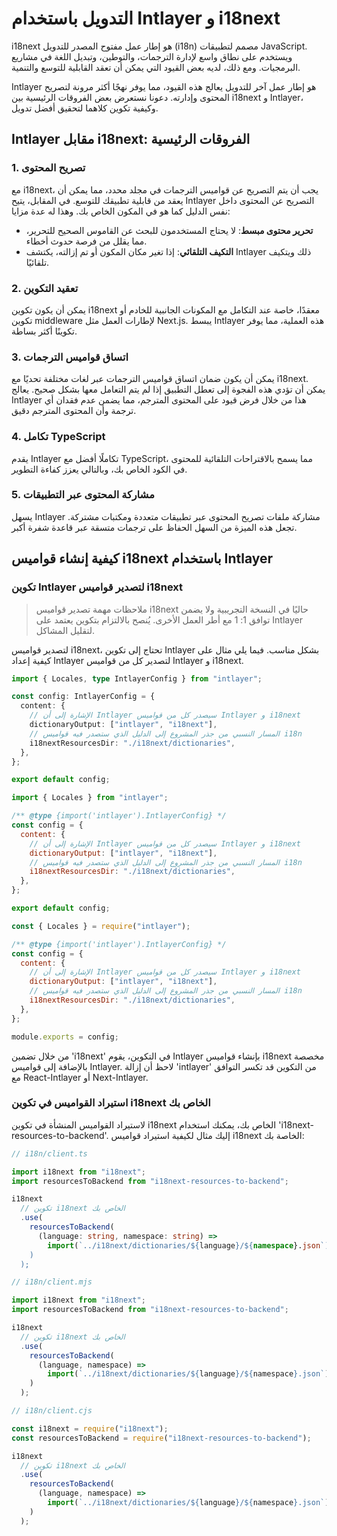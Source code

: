 # التدويل باستخدام Intlayer و i18next

i18next هو إطار عمل مفتوح المصدر للتدويل (i18n) مصمم لتطبيقات JavaScript. ويستخدم على نطاق واسع لإدارة الترجمات، والتوطين، وتبديل اللغة في مشاريع البرمجيات. ومع ذلك، لديه بعض القيود التي يمكن أن تعقد القابلية للتوسع والتنمية.

Intlayer هو إطار عمل آخر للتدويل يعالج هذه القيود، مما يوفر نهجًا أكثر مرونة لتصريح المحتوى وإدارته. دعونا نستعرض بعض الفروقات الرئيسية بين i18next و Intlayer، وكيفية تكوين كلاهما لتحقيق أفضل تدويل.

## Intlayer مقابل i18next: الفروقات الرئيسية

### 1. تصريح المحتوى

مع i18next، يجب أن يتم التصريح عن قواميس الترجمات في مجلد محدد، مما يمكن أن يعقد من قابلية تطبيقك للتوسع. في المقابل، يتيح Intlayer التصريح عن المحتوى داخل نفس الدليل كما هو في المكون الخاص بك. وهذا له عدة مزايا:

- **تحرير محتوى مبسط**: لا يحتاج المستخدمون للبحث عن القاموس الصحيح للتحرير، مما يقلل من فرصة حدوث أخطاء.
- **التكيف التلقائي**: إذا تغير مكان المكون أو تم إزالته، يكتشف Intlayer ذلك ويتكيف تلقائيًا.

### 2. تعقيد التكوين

يمكن أن يكون تكوين i18next معقدًا، خاصة عند التكامل مع المكونات الجانبية للخادم أو تكوين middleware لإطارات العمل مثل Next.js. يبسط Intlayer هذه العملية، مما يوفر تكوينًا أكثر بساطة.

### 3. اتساق قواميس الترجمات

يمكن أن يكون ضمان اتساق قواميس الترجمات عبر لغات مختلفة تحديًا مع i18next. يمكن أن تؤدي هذه الفجوة إلى تعطل التطبيق إذا لم يتم التعامل معها بشكل صحيح. يعالج Intlayer هذا من خلال فرض قيود على المحتوى المترجم، مما يضمن عدم فقدان أي ترجمة وأن المحتوى المترجم دقيق.

### 4. تكامل TypeScript

يقدم Intlayer تكاملًا أفضل مع TypeScript، مما يسمح بالاقتراحات التلقائية للمحتوى في الكود الخاص بك، وبالتالي يعزز كفاءة التطوير.

### 5. مشاركة المحتوى عبر التطبيقات

يسهل Intlayer مشاركة ملفات تصريح المحتوى عبر تطبيقات متعددة ومكتبات مشتركة. تجعل هذه الميزة من السهل الحفاظ على ترجمات متسقة عبر قاعدة شفرة أكبر.

## كيفية إنشاء قواميس i18next باستخدام Intlayer

### تكوين Intlayer لتصدير قواميس i18next

> ملاحظات مهمة
> تصدير قواميس i18next حاليًا في النسخة التجريبية ولا يضمن توافق 1: 1 مع أطر العمل الأخرى. يُنصح بالالتزام بتكوين يعتمد على Intlayer لتقليل المشاكل.

لتصدير قواميس i18next، تحتاج إلى تكوين Intlayer بشكل مناسب. فيما يلي مثال على كيفية إعداد Intlayer لتصدير كل من قواميس Intlayer و i18next.

```typescript fileName="intlayer.config.ts" codeFormat="typescript"
import { Locales, type IntlayerConfig } from "intlayer";

const config: IntlayerConfig = {
  content: {
    // الإشارة إلى أن Intlayer سيصدر كل من قواميس Intlayer و i18next
    dictionaryOutput: ["intlayer", "i18next"],
    // المسار النسبي من جذر المشروع إلى الدليل الذي ستصدر فيه قواميس i18n
    i18nextResourcesDir: "./i18next/dictionaries",
  },
};

export default config;
```

```javascript fileName="intlayer.config.mjs" codeFormat="esm"
import { Locales } from "intlayer";

/** @type {import('intlayer').IntlayerConfig} */
const config = {
  content: {
    // الإشارة إلى أن Intlayer سيصدر كل من قواميس Intlayer و i18next
    dictionaryOutput: ["intlayer", "i18next"],
    // المسار النسبي من جذر المشروع إلى الدليل الذي ستصدر فيه قواميس i18n
    i18nextResourcesDir: "./i18next/dictionaries",
  },
};

export default config;
```

```javascript fileName="intlayer.config.cjs" codeFormat="commonjs"
const { Locales } = require("intlayer");

/** @type {import('intlayer').IntlayerConfig} */
const config = {
  content: {
    // الإشارة إلى أن Intlayer سيصدر كل من قواميس Intlayer و i18next
    dictionaryOutput: ["intlayer", "i18next"],
    // المسار النسبي من جذر المشروع إلى الدليل الذي ستصدر فيه قواميس i18n
    i18nextResourcesDir: "./i18next/dictionaries",
  },
};

module.exports = config;
```

من خلال تضمين 'i18next' في التكوين، يقوم Intlayer بإنشاء قواميس i18next مخصصة بالإضافة إلى قواميس Intlayer. لاحظ أن إزالة 'intlayer' من التكوين قد تكسر التوافق مع React-Intlayer أو Next-Intlayer.

### استيراد القواميس في تكوين i18next الخاص بك

لاستيراد القواميس المنشأة في تكوين i18next الخاص بك، يمكنك استخدام 'i18next-resources-to-backend'. إليك مثال لكيفية استيراد قواميس i18next الخاصة بك:

```typescript fileName="i18n/client.ts" codeFormat="typescript"
// i18n/client.ts

import i18next from "i18next";
import resourcesToBackend from "i18next-resources-to-backend";

i18next
  // تكوين i18next الخاص بك
  .use(
    resourcesToBackend(
      (language: string, namespace: string) =>
        import(`../i18next/dictionaries/${language}/${namespace}.json`)
    )
  );
```

```javascript fileName="i18n/client.mjs" codeFormat="esm"
// i18n/client.mjs

import i18next from "i18next";
import resourcesToBackend from "i18next-resources-to-backend";

i18next
  // تكوين i18next الخاص بك
  .use(
    resourcesToBackend(
      (language, namespace) =>
        import(`../i18next/dictionaries/${language}/${namespace}.json`)
    )
  );
```

```javascript fileName="i18n/client.cjs" codeFormat="commonjs"
// i18n/client.cjs

const i18next = require("i18next");
const resourcesToBackend = require("i18next-resources-to-backend");

i18next
  // تكوين i18next الخاص بك
  .use(
    resourcesToBackend(
      (language, namespace) =>
        import(`../i18next/dictionaries/${language}/${namespace}.json`)
    )
  );
```
